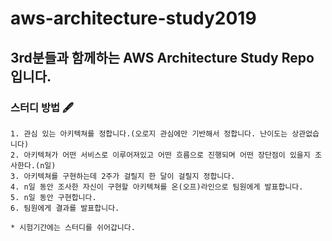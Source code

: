 # aws-architecture-study2019

## 3rd분들과 함께하는 AWS Architecture Study Repo 입니다.

### 스터디 방법 🖋

~~~
1. 관심 있는 아키텍쳐를 정합니다.(오로지 관심에만 기반해서 정합니다. 난이도는 상관없습니다)
2. 아키텍쳐가 어떤 서비스로 이루어져있고 어떤 흐름으로 진행되며 어떤 장단점이 있을지 조사한다.(n일)
3. 아키텍쳐를 구현하는데 2주가 걸릴지 한 달이 걸릴지 정합니다.
4. n일 동안 조사한 자신이 구현할 아키텍쳐를 온(오프)라인으로 팀원에게 발표합니다.
5. n일 동안 구현합니다.
6. 팀원에게 결과를 발표합니다.

* 시험기간에는 스터디를 쉬어갑니다.
~~~

